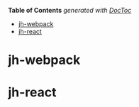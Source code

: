 <!-- START doctoc generated TOC please keep comment here to allow auto update -->
<!-- DON'T EDIT THIS SECTION, INSTEAD RE-RUN doctoc TO UPDATE -->
**Table of Contents**  *generated with [DocToc](https://github.com/thlorenz/doctoc)*

- [jh-webpack](#jh-webpack)
- [jh-react](#jh-react)

<!-- END doctoc generated TOC please keep comment here to allow auto update -->

# jh-webpack

# jh-react

